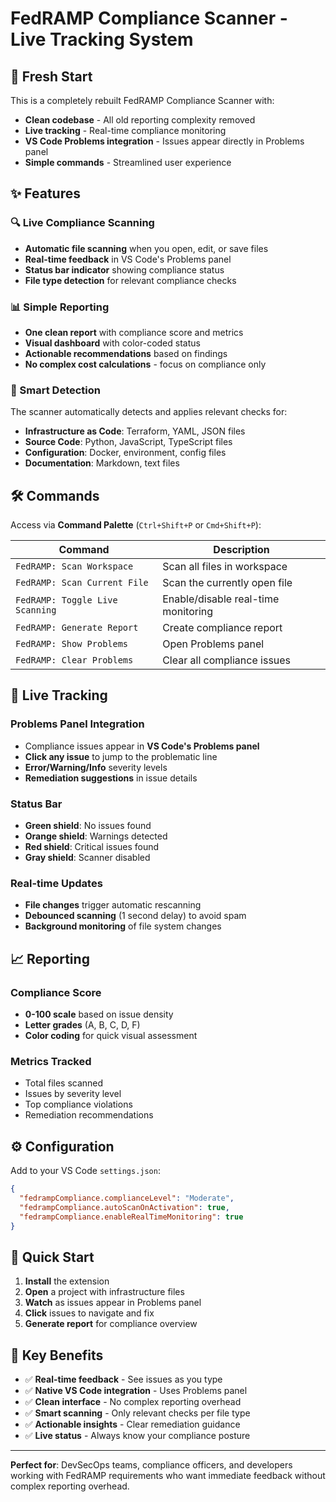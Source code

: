 # FedRAMP Compliance Scanner - Live Tracking System

## 🚀 Fresh Start

This is a completely rebuilt FedRAMP Compliance Scanner with:
- **Clean codebase** - All old reporting complexity removed
- **Live tracking** - Real-time compliance monitoring
- **VS Code Problems integration** - Issues appear directly in Problems panel
- **Simple commands** - Streamlined user experience

## ✨ Features

### 🔍 Live Compliance Scanning
- **Automatic file scanning** when you open, edit, or save files
- **Real-time feedback** in VS Code's Problems panel
- **Status bar indicator** showing compliance status
- **File type detection** for relevant compliance checks

### 📊 Simple Reporting
- **One clean report** with compliance score and metrics
- **Visual dashboard** with color-coded status
- **Actionable recommendations** based on findings
- **No complex cost calculations** - focus on compliance only

### 🎯 Smart Detection
The scanner automatically detects and applies relevant checks for:
- **Infrastructure as Code**: Terraform, YAML, JSON files
- **Source Code**: Python, JavaScript, TypeScript files  
- **Configuration**: Docker, environment, config files
- **Documentation**: Markdown, text files

## 🛠️ Commands

Access via **Command Palette** (`Ctrl+Shift+P` or `Cmd+Shift+P`):

| Command | Description |
|---------|-------------|
| `FedRAMP: Scan Workspace` | Scan all files in workspace |
| `FedRAMP: Scan Current File` | Scan the currently open file |
| `FedRAMP: Toggle Live Scanning` | Enable/disable real-time monitoring |
| `FedRAMP: Generate Report` | Create compliance report |
| `FedRAMP: Show Problems` | Open Problems panel |
| `FedRAMP: Clear Problems` | Clear all compliance issues |

## 🔄 Live Tracking

### Problems Panel Integration
- Compliance issues appear in **VS Code's Problems panel**
- **Click any issue** to jump to the problematic line
- **Error/Warning/Info** severity levels
- **Remediation suggestions** in issue details

### Status Bar
- **Green shield**: No issues found
- **Orange shield**: Warnings detected  
- **Red shield**: Critical issues found
- **Gray shield**: Scanner disabled

### Real-time Updates
- **File changes** trigger automatic rescanning
- **Debounced scanning** (1 second delay) to avoid spam
- **Background monitoring** of file system changes

## 📈 Reporting

### Compliance Score
- **0-100 scale** based on issue density
- **Letter grades** (A, B, C, D, F)
- **Color coding** for quick visual assessment

### Metrics Tracked
- Total files scanned
- Issues by severity level
- Top compliance violations
- Remediation recommendations

## ⚙️ Configuration

Add to your VS Code `settings.json`:

```json
{
  "fedrampCompliance.complianceLevel": "Moderate",
  "fedrampCompliance.autoScanOnActivation": true,
  "fedrampCompliance.enableRealTimeMonitoring": true
}
```

## 🚀 Quick Start

1. **Install** the extension
2. **Open** a project with infrastructure files
3. **Watch** as issues appear in Problems panel
4. **Click** issues to navigate and fix
5. **Generate report** for compliance overview

## 🎯 Key Benefits

- ✅ **Real-time feedback** - See issues as you type
- ✅ **Native VS Code integration** - Uses Problems panel
- ✅ **Clean interface** - No complex reporting overhead  
- ✅ **Smart scanning** - Only relevant checks per file type
- ✅ **Actionable insights** - Clear remediation guidance
- ✅ **Live status** - Always know your compliance posture

---

**Perfect for**: DevSecOps teams, compliance officers, and developers working with FedRAMP requirements who want immediate feedback without complex reporting overhead.
